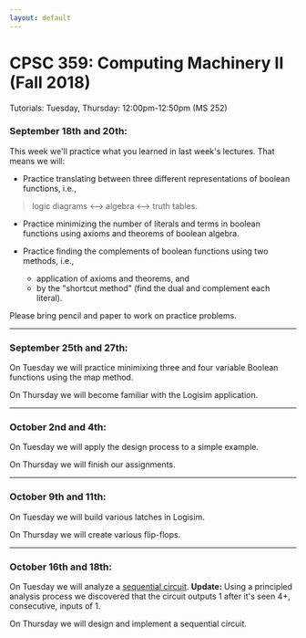 ```yaml
---
layout: default
---
```


# CPSC 359: Computing Machinery II (Fall 2018)

Tutorials: Tuesday, Thursday: 12:00pm-12:50pm (MS 252)


### September 18th and 20th:
This week we'll practice what you learned in last week's lectures. That means we will:

- Practice translating between three different representations of boolean functions, i.e.,
 > logic diagrams <--> algebra <--> truth tables.

- Practice minimizing the number of literals and terms in boolean functions using axioms and theorems of boolean algebra.

- Practice finding the complements of boolean functions using two methods, i.e.,
  * application of axioms and theorems, and
  * by the "shortcut method" (find the dual and complement each literal).

Please bring pencil and paper to work on practice problems.
___
### September 25th and 27th:
On Tuesday we will practice minimixing three and four variable Boolean functions using the map method.

On Thursday we will become familiar with the Logisim application.
___
### October 2nd and 4th:
On Tuesday we will apply the design process to a simple example.

On Thursday we will finish our assignments.
___
### October 9th and 11th:
On Tuesday we will build various latches in Logisim.

On Thursday we will create various flip-flops.
___
### October 16th and 18th:
On Tuesday we will analyze a [sequential circuit](https://raw.githubusercontent.com/philstutorials/philstutorials.github.io/master/_data/analyze_this.circ "Logisim file download").
**Update:** Using a principled analysis process we discovered that the circuit outputs 1 after it's seen 4+, consecutive, inputs of 1.

On Thursday we will design and implement a sequential circuit.
